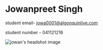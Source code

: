 # Jowanpreet Singh

student email- jowa0001@algonquinlive.com

student number - 041121216

![jowan's headshot image](./jowan-headshot.jpg)
